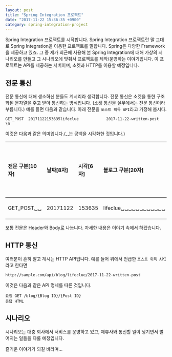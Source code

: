 ```yaml
---
layout: post
title: "Spring Integration 프로젝트"
date: "2017-11-22 15:36:35 +0900"
category: spring-integration-project
---
```


Spring Integration 프로젝트를 시작합니다.
Spring Integration 프로젝트란 말 그대로 Spring Integration을 이용한 프로젝트를
말합니다.
Spring은 다양한 Framework을 제공하고 있죠.
그 중 제가 최근에 사용해 본 Spring Integration에 대해 가상의 시나리오를 만들고
그 시나리오에 맞춰서 프로젝트를 제작/운영하는 이야기입니다.
이 프로젝트는 API를 제공하는 서버이며, 소켓과 HTTP를 이용할 예정입니다.

## 전문 통신
전문 통신에 대해 생소하신 분들도 계시리라 생각합니다.
전문 통신은 소켓을 통한 구조화된 문자열을 주고 받아 통신하는 방식입니다.
(소켓 통신을 실무에서는 전문 통신이라 부릅니다.)
예를 들면 다음과 같습니다. 아래 전문을 `포스트 획득 API`라고 가정해 봅시다.
```
GET_POST  20171122153635lifeclue            2017-11-22-written-post            \n
```
이것은 다음과 같은 의미입니다.(␣는 공백을 시각화한 것입니다.)

|전문 구분[10자]|날짜[8자]|시각[6자]|블로그 구분[20자]|포스트 ID[35자]|전문 종료자[1자]|
|:-|:-|:-|:-|:-|:-|
|GET_POST␣␣|20171122|153635|lifeclue␣␣␣␣␣␣␣␣␣␣␣␣|2017-11-22-written-post␣␣␣␣␣␣␣␣␣␣␣␣|\n|
보통 전문은 Header와 Body로 나눕니다. 자세한 내용은 이야기 속에서 하겠습니다.

## HTTP 통신
여러분이 흔히 알고 계시는 HTTP API입니다.
예를 들어 위에서 언급한 `포스트 획득 API`라고 한다면
```
http://sample.com/api/blog/lifeclue/2017-11-22-written-post
```
이것은 다음과 같은 API 명세를 따른 것입니다.
```
요청 GET /blog/{Blog ID}/{Post ID}
응답 HTML
```

## 시나리오
시나리오는 대충 회사에서 서비스를 운영하고 있고, 제휴사와 통신할 일이 생기면서
벌어지는 일들을 다룰 예정입니다.

즐거운 이야기가 되길 바라며...
